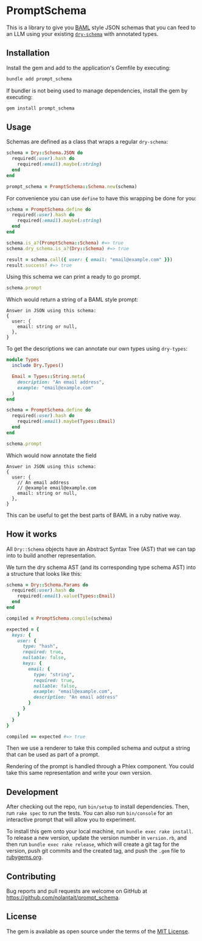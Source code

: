 # PromptSchema

This is a library to give you [BAML](https://github.com/BoundaryML/baml) style
JSON schemas that you can feed to an LLM using your existing
[`dry-schema`](https://github.com/dry-rb/dry-schema) with
annotated types.

## Installation

Install the gem and add to the application's Gemfile by executing:

```bash
bundle add prompt_schema
```

If bundler is not being used to manage dependencies, install the gem by executing:

```bash
gem install prompt_schema
```

## Usage

Schemas are defined as a class that wraps a regular `dry-schema`:

```ruby
schema = Dry::Schema.JSON do
  required(:user).hash do
    required(:email).maybe(:string)
  end
end

prompt_schema = PromptSchema::Schema.new(schema)
```

For convenience you can use `define` to have this wrapping be done for you:

```ruby
schema = PromptSchema.define do
  required(:user).hash do
    required(:email).maybe(:string)
  end
end

schema.is_a?(PromptSchema::Schema) #=> true
schema.dry_schema.is_a?(Dry::Schema) #=> true

result = schema.call({ user: { email: "email@example.com" }})
result.success? #=> true
```

Using this schema we can print a ready to go prompt.

```ruby
schema.prompt
```

Which would return a string of a BAML style prompt:

```
Answer in JSON using this schema:
{
  user: {
    email: string or null,
  },
}
```

To get the descriptions we can annotate our own types using `dry-types`:

```ruby
module Types
  include Dry.Types()

  Email = Types::String.meta(
    description: "An email address",
    example: "email@example.com"
  )
end

schema = PromptSchema.define do
  required(:user).hash do
    required(:email).maybe(Types::Email)
  end
end

schema.prompt
```

Which would now annotate the field

```
Answer in JSON using this schema:
{
  user: {
    // An email address
    // @example email@example.com
    email: string or null,
  },
}
```

This can be useful to get the best parts of BAML in a ruby native way.

## How it works

All `Dry::Schema` objects have an Abstract Syntax Tree (AST) that we can tap
into to build another representation.

We turn the dry schema AST (and its corresponding type schema AST) into
a structure that looks like this:

```ruby
schema = Dry::Schema.Params do
  required(:user).hash do
    required(:email).value(Types::Email)
  end
end

compiled = PromptSchema.compile(schema)

expected = {
  keys: {
    user: {
      type: "hash",
      required: true,
      nullable: false,
      keys: {
        email: {
          type: "string",
          required: true,
          nullable: false,
          example: "email@example.com",
          description: "An email address"
        }
      }
    }
  }
}

compiled == expected #=> true
```

Then we use a renderer to take this compiled schema and output a string that can
be used as part of a prompt.

Rendering of the prompt is handled through a Phlex component. You could take
this same representation and write your own version.

## Development

After checking out the repo, run `bin/setup` to install dependencies. Then, run
`rake spec` to run the tests. You can also run `bin/console` for an interactive
prompt that will allow you to experiment.

To install this gem onto your local machine, run `bundle exec rake install`. To
release a new version, update the version number in `version.rb`, and then run
`bundle exec rake release`, which will create a git tag for the version, push
git commits and the created tag, and push the `.gem` file to
[rubygems.org](https://rubygems.org).

## Contributing

Bug reports and pull requests are welcome on GitHub at https://github.com/nolantait/prompt_schema.

## License

The gem is available as open source under the terms of the [MIT License](https://opensource.org/licenses/MIT).
